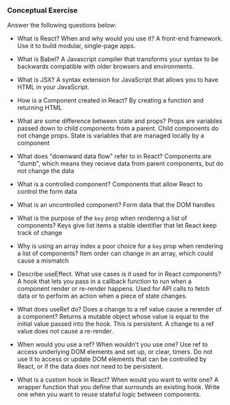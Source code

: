 ### Conceptual Exercise

Answer the following questions below:

- What is React? When and why would you use it?
    A front-end framework. Use it to build modular, single-page apps.

- What is Babel?
    A Javascript compiler that transforms your syntax to be backwards compatible with older browsers and environments.

- What is JSX?
    A syntax extension for JavaScript that allows you to have HTML in your JavaScript.

- How is a Component created in React?
    By creating a function and returning HTML

- What are some difference between state and props?
    Props are variables passed down to child components from a parent. Child components do not change props. State is variables that are managed locally by a component

- What does "downward data flow" refer to in React?
    Components are "dumb", which means they recieve data from parent components, but do not change the data

- What is a controlled component?
    Components that allow React to control the form data

- What is an uncontrolled component?
    Form data that the DOM handles

- What is the purpose of the `key` prop when rendering a list of components?
    Keys give list items a stable identifier that let React keep track of change

- Why is using an array index a poor choice for a `key` prop when rendering a list of components?
    Item order can change in an array, which could cause a mismatch

- Describe useEffect.  What use cases is it used for in React components?
    A hook that lets you pass in a callback function to run when a component render or re-render happens. Used for API calls to fetch data or to perform an action when a piece of state changes.

- What does useRef do?  Does a change to a ref value cause a rerender of a component?
    Returns a mutable object whose value is equal to the initial value passed into the hook. This is persistent. A change to a ref value does not cause a re-render.

- When would you use a ref? When wouldn't you use one?
    Use ref to access underlying DOM elements and set up, or clear, timers. Do not use it to access or update DOM elements that can be controlled by React, or if the data does not need to be persistent.

- What is a custom hook in React? When would you want to write one?
    A wrapper function that you define that surrounds an existing hook. Write one when you want to reuse stateful logic between components.